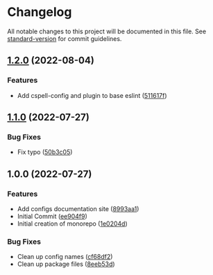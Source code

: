 # Changelog

All notable changes to this project will be documented in this file. See [standard-version](https://github.com/conventional-changelog/standard-version) for commit guidelines.

## [1.2.0](https://github.com/act-org/configs/compare/eslint-plugin1.1.0...eslint-plugin1.2.0) (2022-08-04)


### Features

* Add cspell-config and plugin to base eslint ([511617f](https://github.com/act-org/configs/commit/511617f2361f7f5d9d6f0e4d130ade51135f3e39))

## [1.1.0](https://github.com/act-org/configs/compare/eslint-plugin1.0.0...eslint-plugin1.1.0) (2022-07-27)


### Bug Fixes

* Fix typo ([50b3c05](https://github.com/act-org/configs/commit/50b3c056bfa4ea28d481819c13e2c3c0543bcd20))

## 1.0.0 (2022-07-27)


### Features

* Add configs documentation site ([8993aa1](https://github.com/act-org/configs/commit/8993aa14f7976c709c9cfa449591bfcb46cd7b74))
* Initial Commit ([ee904f9](https://github.com/act-org/configs/commit/ee904f98f2f7dd271b92499782f242de955ac992))
* Initial creation of monorepo ([1e0204d](https://github.com/act-org/configs/commit/1e0204d8af951a21f0df357bfeb5701517b63e26))


### Bug Fixes

* Clean up config names ([cf68df2](https://github.com/act-org/configs/commit/cf68df292f3459fe6bf6853f9ad95e51c1d70007))
* Clean up package files ([8eeb53d](https://github.com/act-org/configs/commit/8eeb53dc5b64ab15c5911abd2dd9c927e608412e))
